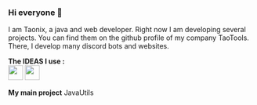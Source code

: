 ### Hi everyone 👋

I am Taonix, a java and web developer. Right now I am developing several projects. You can find them on the github profile of my company TaoTools. There, I develop many discord bots and websites.

**The IDEAS I use :** <br>
<img width="30px" height="30px" src="https://upload.wikimedia.org/wikipedia/commons/thumb/d/d5/IntelliJ_IDEA_Logo.svg/1024px-IntelliJ_IDEA_Logo.svg.png">
<img width="30px" height="30px" src="https://upload.wikimedia.org/wikipedia/commons/thumb/9/9a/Visual_Studio_Code_1.35_icon.svg/1200px-Visual_Studio_Code_1.35_icon.svg.png">

**My main project**
JavaUtils

